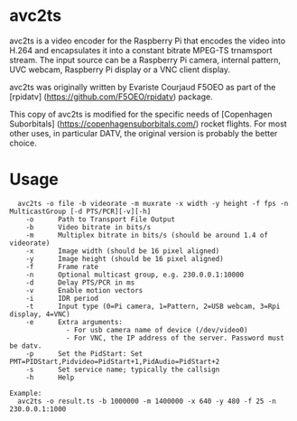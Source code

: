 
# avc2ts

avc2ts is a video encoder for the Raspberry Pi that encodes the video into H.264
and encapsulates it into a constant bitrate MPEG-TS trnamsport stream. The input
source can be a Raspberry Pi camera, internal pattern, UVC webcam, Raspberry Pi
display or a VNC client display.

avc2ts was originally written by Evariste Courjaud F5OEO as part of the [rpidatv]
(https://github.com/F5OEO/rpidatv) package.

This copy of avc2ts is modified for the specific needs of [Copenhagen Suborbitals]
(https://copenhagensuborbitals.com/) rocket flights. For most other uses, in
particular DATV, the original version is probably the better choice.

# Usage

```
  avc2ts -o file -b videorate -m muxrate -x width -y height -f fps -n MulticastGroup [-d PTS/PCR][-v][-h] 
    -o      Path to Transport File Output 
    -b      Video bitrate in bits/s 
    -m      Multiplex bitrate in bits/s (should be around 1.4 of videorate)
    -x      Image width (should be 16 pixel aligned)
    -y      Image height (should be 16 pixel aligned)
    -f      Frame rate
    -n      Optional multicast group, e.g. 230.0.0.1:10000
    -d      Delay PTS/PCR in ms
    -v      Enable motion vectors
    -i      IDR period
    -t      Input type (0=Pi camera, 1=Pattern, 2=USB webcam, 3=Rpi display, 4=VNC)
    -e      Extra arguments:
              - For usb camera name of device (/dev/video0)
              - For VNC, the IP address of the server. Password must be datv.
    -p      Set the PidStart: Set PMT=PIDStart,Pidvideo=PidStart+1,PidAudio=PidStart+2
    -s      Set service name; typically the callsign
    -h      Help

Example:
  avc2ts -o result.ts -b 1000000 -m 1400000 -x 640 -y 480 -f 25 -n 230.0.0.1:1000
```
